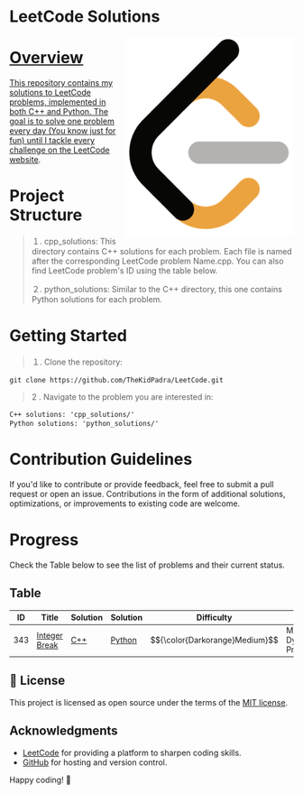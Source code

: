 # LeetCode Solutions
<a href="https://leetcode.com/"><img align="right" width="300" src="https://github.com/TheKidPadra/TheKidPadra/blob/main/socials/LeetCode.png" /></p>

# Overview
This repository contains my solutions to LeetCode problems, implemented in both C++ and Python. The goal is to solve one problem every day (You know just for fun) until I tackle every challenge on the [LeetCode website](https://leetcode.com/problemset/all/).

# Project Structure
>１. cpp_solutions: This directory contains C++ solutions for each problem. Each file is named after the corresponding LeetCode problem Name.cpp. You can also find LeetCode problem's ID using the table below.
>
>２. python_solutions: Similar to the C++ directory, this one contains Python solutions for each problem.

# Getting Started 

>１. Clone the repository:

    git clone https://github.com/TheKidPadra/LeetCode.git

>2 . Navigate to the problem you are interested in:

    C++ solutions: 'cpp_solutions/'
    Python solutions: 'python_solutions/'

# Contribution Guidelines

If you'd like to contribute or provide feedback, feel free to submit a pull request or open an issue. Contributions in the form of additional solutions, optimizations, or improvements to existing code are welcome.

# Progress
Check the Table below to see the list of problems and their current status.
## Table
|  ID  |      Title      |     Solution    |     Solution    |    Difficulty   | Tag  |        Discuss            |
|-----|---------------- | --------------- | --------------- | --------------- | -----|-------------------------- |
|  343  | [Integer Break](https://leetcode.com/problems/integer-break/) | [C++]() | [Python]() | $${\color{Darkorange}Medium}$$ | Math / Dynamic Programming | [discuss]() |

## 📝 License
This project is licensed as open source under the terms of the [MIT license](https://opensource.org/licenses/MIT).

## Acknowledgments
- [LeetCode](https://leetcode.com/) for providing a platform to sharpen coding skills.
- [GitHub](https://github.com/) for hosting and version control.

Happy coding! 🚀


